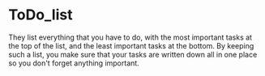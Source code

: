 # ToDo_list
They list everything that you have to do, with the most important tasks at the top of the list, and the least important tasks at the bottom. By keeping such a list, you make sure that your tasks are written down all in one place so you don't forget anything important.
